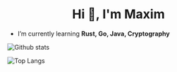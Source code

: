 <h1 align="center">Hi 👋, I'm Maxim</h1>

- I’m currently learning **Rust, Go, Java, Cryptography**

![Github stats](https://github-readme-stats.vercel.app/api?username=ForestHat&theme=vue-dark&show_icons=true)

![Top Langs](https://github-readme-stats.vercel.app/api/top-langs/?username=ForestHat&theme=vue-dark)
